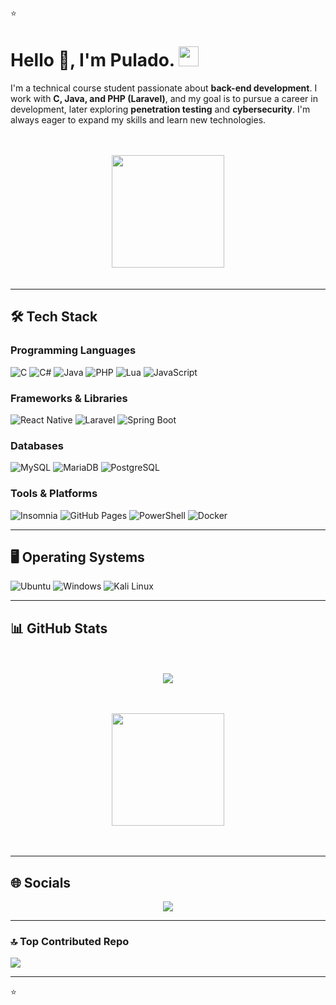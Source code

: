 ⭐️
# Hello 👋, I'm Pulado. <img src="https://emoji.gg/assets/emoji/6184-steep.png" width="32px" height="32px">

I'm a technical course student passionate about **back-end development**. I work with **C, Java, and PHP (Laravel)**, and my goal is to pursue a career in development, later exploring **penetration testing** and **cybersecurity**. I'm always eager to expand my skills and learn new technologies.


ㅤ
<div align="center">
    <a href="https://github.com/Pulado">
        <img height="180em" src="https://github-readme-stats.vercel.app/api/top-langs/?username=Pulado&layout=compact&langs_count=8&theme=radical" />
    </a>
</div>
ㅤ


---

## 🛠️ Tech Stack

### Programming Languages
![C](https://img.shields.io/badge/c-%2300599C.svg?style=for-the-badge&logo=c&logoColor=white)
![C#](https://img.shields.io/badge/c%23-%23239120.svg?style=for-the-badge&logo=csharp&logoColor=white)
![Java](https://img.shields.io/badge/java-%23ED8B00.svg?style=for-the-badge&logo=openjdk&logoColor=white)
![PHP](https://img.shields.io/badge/php-%23777BB4.svg?style=for-the-badge&logo=php&logoColor=white)
![Lua](https://img.shields.io/badge/lua-%232C2D72.svg?style=for-the-badge&logo=lua&logoColor=white)
![JavaScript](https://img.shields.io/badge/javascript-%23323330.svg?style=for-the-badge&logo=javascript&logoColor=%23F7DF1E)

### Frameworks & Libraries
![React Native](https://img.shields.io/badge/React_Native-20232A?style=for-the-badge&logo=react&logoColor=61DAFB)
![Laravel](https://img.shields.io/badge/laravel-%23FF2D20.svg?style=for-the-badge&logo=laravel&logoColor=white)
![Spring Boot](https://img.shields.io/badge/Spring_Boot-6DB33F?style=for-the-badge&logo=spring-boot&logoColor=white)


### Databases
![MySQL](https://img.shields.io/badge/mysql-%2300000f.svg?style=for-the-badge&logo=mysql&logoColor=white)
![MariaDB](https://img.shields.io/badge/MariaDB-003545?style=for-the-badge&logo=mariadb&logoColor=white)
![PostgreSQL](https://img.shields.io/badge/postgres-%23316192.svg?style=for-the-badge&logo=postgresql&logoColor=white)


### Tools & Platforms
![Insomnia](https://img.shields.io/badge/Insomnia-black?style=for-the-badge&logo=insomnia&logoColor=5849BE)
![GitHub Pages](https://img.shields.io/badge/github%20pages-121013?style=for-the-badge&logo=github&logoColor=white)
![PowerShell](https://img.shields.io/badge/PowerShell-%235391FE.svg?style=for-the-badge&logo=powershell&logoColor=white)
![Docker](https://img.shields.io/badge/Docker-2CA5E0?style=for-the-badge&logo=docker&logoColor=white)



---

## 🖥️ Operating Systems

![Ubuntu](https://img.shields.io/badge/Ubuntu-E95420?style=for-the-badge&logo=ubuntu&logoColor=white)
![Windows](https://img.shields.io/badge/Windows-0078D6?style=for-the-badge&logo=windows&logoColor=white)
![Kali Linux](https://img.shields.io/badge/Kali_Linux-557C94?style=for-the-badge&logo=kali-linux&logoColor=white)


---

## 📊 GitHub Stats

ㅤ

<div align="center">
    <img src="https://github-readme-streak-stats.herokuapp.com/?user=Pulado&theme=radical&hide_border=false" />
</div>

ㅤ

<div align="center">
    <a href="https://github.com/Pulado">
        <img height="180em" src="https://github-readme-stats.vercel.app/api?username=Pulado&theme=radical&hide_border=false&include_all_commits=true&count_private=true" />
    </a>
</div>

ㅤ


---

## 🌐 Socials

<div align="center">
    <a href="https://www.linkedin.com/in/jorge-miguel-teixeira-do-nascimento-lisboa-4a07a41b2/" target="_blank">
        <img src="https://img.shields.io/badge/-LinkedIn-%230077B5?style=for-the-badge&logo=linkedin&logoColor=white" target="_blank">
    </a>
</div>

---

### 🔝 Top Contributed Repo
![](https://github-contributor-stats.vercel.app/api?username=Pulado&limit=5&theme=dark&combine_all_yearly_contributions=true)

---

⭐️
